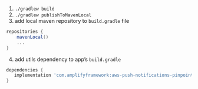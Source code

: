 1. `./gradlew build`
2. `./gradlew publishToMavenLocal`
3. add local maven repository to `build.gradle` file

```groovy
repositories {
    mavenLocal()
    ...
}
```

4. add utils dependency to app’s `build.gradle`

```groovy
dependencies {
   implementation 'com.amplifyframework:aws-push-notifications-pinpoint-utils:2.0.0'
}
```
